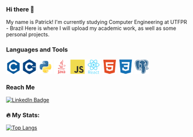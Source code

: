 ### Hi there 👋

My name is Patrick!
I'm currently studying Computer Engineering at UTFPR - Brazil
Here is where I will upload my academic work, as well as some personal projects.

### Languages and Tools
<div>
  <img src="https://github.com/devicons/devicon/blob/master/icons/c/c-plain.svg" alt="C" width="40" height="40">
  <img src="https://github.com/devicons/devicon/blob/master/icons/cplusplus/cplusplus-plain.svg" alt="Cpp" width="40" height="40">
  <img src="https://github.com/devicons/devicon/blob/master/icons/python/python-original.svg" alt="Python" width="40" height="40">
  <img src="https://github.com/devicons/devicon/blob/master/icons/java/java-plain-wordmark.svg" alt="Java" width = "40" height="40">
  <img src="https://github.com/devicons/devicon/blob/master/icons/javascript/javascript-original.svg" alt="JavaScript" width = "40" height="40">
  <img src="https://github.com/devicons/devicon/blob/master/icons/react/react-original-wordmark.svg" alt="React" width = "40" height="40">
  <img src="https://github.com/devicons/devicon/blob/master/icons/html5/html5-plain.svg" alt="HTML" width = "40" height="40">
  <img src="https://github.com/devicons/devicon/blob/master/icons/css3/css3-plain.svg" alt="CSS" width = "40" height="40">
  <img src="https://github.com/devicons/devicon/blob/master/icons/postgresql/postgresql-plain.svg" alt="PostgreSQL" width = "40" height="40">
</div>

### Reach Me
<div id="badges">
  <a href="www.linkedin.com/in/patrick-razzoto">
    <img src="https://img.shields.io/badge/LinkedIn-blue?style=for-the-badge&logo=linkedin&logoColor=white" alt="LinkedIn Badge"/>
  </a>
</div>

### :fire: My Stats:
[![Top Langs](https://github-readme-stats.vercel.app/api/top-langs/?username=PRazzoto&layout=compact&theme=vision-friendly-dark)](https://github.com/anuraghazra/github-readme-stats)



